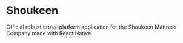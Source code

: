 # Shoukeen
Official robust cross-platform application for the Shoukeen Mattress Company made with React Native
